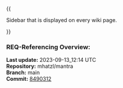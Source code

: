{{
  
Sidebar that is displayed on every wiki page.

}}

### **REQ-Referencing Overview:**

**Last update:** 2023-09-13_12:14 UTC  
**Repository:** mhatzl/mantra  
**Branch:** main  
**Commit:** [8490312](https://github.com/mhatzl/mantra/commit/8490312a47df8947ae592b83a4a0c9405dc1a640)  
